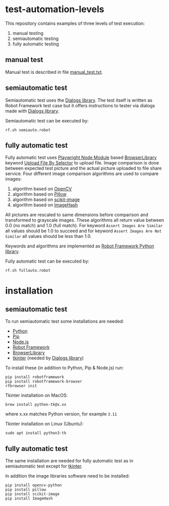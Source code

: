 # test-automation-levels
This repository contains examples of three levels of test execution:

1) manual testing
2) semiautomatic testing
3) fully automatic testing

## manual test
Manual test is described in file [manual_test.txt](https://github.com/HiddenTrail/semiauto/blob/main/manual_test.txt).

## semiautomatic test
Semiautomatic test uses the [Dialogs library](https://robotframework.org/robotframework/latest/libraries/Dialogs.html).
The test itself is written as Robot Framework test case but it offers instructions to tester via dialogs made with [Dialogs library](https://robotframework.org/robotframework/latest/libraries/Dialogs.html).

Semiautomatic test can be executed by:
```
rf.sh semiauto.robot
```

## fully automatic test
Fully automatic test uses [Playwright Node Module](https://github.com/microsoft/playwright) based [BrowserLibrary](https://github.com/MarketSquare/robotframework-browser) keyword [Upload File By Selector](https://marketsquare.github.io/robotframework-browser/Browser.html#Upload%20File%20By%20Selector) to upload file.
Image comparison is done between expected test picture and the actual picture uploaded to file share service. Four different image comparison algorithms are used to compare images:
1) algorithm based on [OpenCV](https://opencv.org/)
2) algorithm based on [Pillow](https://python-pillow.org/)
3) algorithm based on [scikit-image](https://scikit-image.org/)
4) algorithm based on [ImageHash](https://github.com/JohannesBuchner/imagehash)

All pictures are rescaled to same dimensions before comparison and transformed to grayscale images.
These algorithms all return value between 0.0 (no match) and 1.0 (full match). 
For keyword `Assert Images Are Similar` all values should be 1.0 to succeed and for keyword `Assert Images Are Not Similar` all values should be less than 1.0.

Keywords and algorithms are implemented as [Robot Framework Python library](https://github.com/HiddenTrail/semiauto/blob/main/libs/ImageSimilarityLibrary.py).

Fully automatic test can be executed by:
```
rf.sh fullauto.robot
```

# installation
## semiautomatic test
To run semiautomatic test some installations are needed:
+ [Python](https://www.python.org/)
+ [Pip](https://pip.pypa.io/en/stable/)
+ [Node.js](https://nodejs.org/en)
+ [Robot Framework](https://robotframework.org/)
+ [BrowserLibrary](https://github.com/MarketSquare/robotframework-browser)
+ [tkinter](https://docs.python.org/3/library/tkinter.html) (needed by [Dialogs library](https://robotframework.org/robotframework/latest/libraries/Dialogs.html))

To install these (in addition to Python, Pip & Node.js) run:
```
pip install robotframework
pip install robotframework-browser
rfbrowser init
```
Tkinter installation on MacOS:
```
brew install python-tk@x.xx
```
where x.xx matches Python version, for example `3.11`

Tkinter installation on Linux (Ubuntu):
```
sudo apt install python3-tk
```

## fully automatic test
The same installation are needed for fully automatic test as in semiautomatic test except for [tkinter](https://docs.python.org/3/library/tkinter.html).

In addition the image libraries software need to be installed:
```
pip install opencv-python
pip install pillow
pip install scikit-image
pip install ImageHash
```
